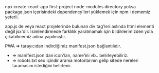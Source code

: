 ##

npx create-react-app first-project
node-modules directory yoksa package.json içerisindeki dependency'leri yüklemek için npm i dememiz yeterli.

app.js de veya react projelerinde bulunan div tag'leri aslında html elementi değil jsx'dir. İsimlendirmede farklılık yaratmamak için bildiklerimizden yola çıkabilmemiz adına yapılmıştır.

PWA => tarayıcıdan indirdiğimiz manifest.json bağlantılıdır.
* => manifest.json'dan icon'ları, name'ini vb.. belirleyebiliriz.
* => robots.txt seo içindir arama motorlarının gelip sitede nereleri taramasını istediğini belirlenir.